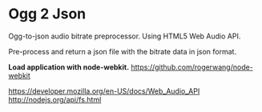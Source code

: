 Ogg 2 Json
========
Ogg-to-json audio bitrate preprocessor.
Using HTML5 Web Audio API.

Pre-process and return a json file with the bitrate data in json format.

**Load application with node-webkit.**
https://github.com/rogerwang/node-webkit

https://developer.mozilla.org/en-US/docs/Web_Audio_API
http://nodejs.org/api/fs.html